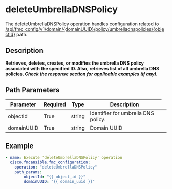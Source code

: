 # deleteUmbrellaDNSPolicy

The deleteUmbrellaDNSPolicy operation handles configuration related to [/api/fmc_config/v1/domain/{domainUUID}/policy/umbrelladnspolicies/{objectId}](/paths//api/fmc_config/v1/domain/{domain_uuid}/policy/umbrelladnspolicies/{object_id}.md) path.&nbsp;
## Description
**Retrieves, deletes, creates, or modifies the umbrella DNS policy associated with the specified ID. Also, retrieves list of all umbrella DNS policies. _Check the response section for applicable examples (if any)._**

## Path Parameters
| Parameter | Required | Type | Description |
| --------- | -------- | ---- | ----------- |
| objectId | True | string <td colspan=3> Identifier for umbrella DNS policy. |
| domainUUID | True | string <td colspan=3> Domain UUID |

## Example
```yaml
- name: Execute 'deleteUmbrellaDNSPolicy' operation
  cisco.fmcansible.fmc_configuration:
    operation: "deleteUmbrellaDNSPolicy"
    path_params:
        objectId: "{{ object_id }}"
        domainUUID: "{{ domain_uuid }}"

```